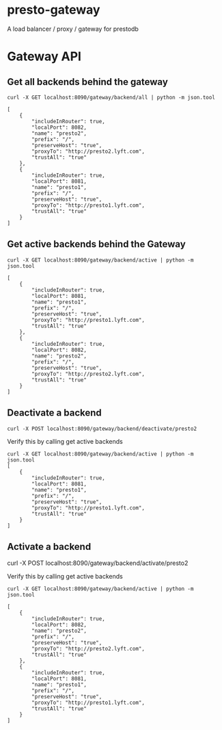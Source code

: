 # presto-gateway
A load balancer / proxy / gateway for prestodb

Gateway API
===========

Get all backends behind the gateway
------------------------------------
`curl -X GET localhost:8090/gateway/backend/all | python -m json.tool`
```
[
    {
        "includeInRouter": true,
        "localPort": 8082,
        "name": "presto2",
        "prefix": "/",
        "preserveHost": "true",
        "proxyTo": "http://presto2.lyft.com",
        "trustAll": "true"
    },
    {
        "includeInRouter": true,
        "localPort": 8081,
        "name": "presto1",
        "prefix": "/",
        "preserveHost": "true",
        "proxyTo": "http://presto1.lyft.com",
        "trustAll": "true"
    }
]
```

Get active backends behind the Gateway
--------------------------------------
`curl -X GET localhost:8090/gateway/backend/active | python -m json.tool`
```
[
    {
        "includeInRouter": true,
        "localPort": 8081,
        "name": "presto1",
        "prefix": "/",
        "preserveHost": "true",
        "proxyTo": "http://presto1.lyft.com",
        "trustAll": "true"
    },
    {
        "includeInRouter": true,
        "localPort": 8082,
        "name": "presto2",
        "prefix": "/",
        "preserveHost": "true",
        "proxyTo": "http://presto2.lyft.com",
        "trustAll": "true"
    }
]
```
Deactivate a backend 
--------------------
`curl -X POST localhost:8090/gateway/backend/deactivate/presto2`

Verify this by calling get active backends
```
curl -X GET localhost:8090/gateway/backend/active | python -m json.tool
[
    {
        "includeInRouter": true,
        "localPort": 8081,
        "name": "presto1",
        "prefix": "/",
        "preserveHost": "true",
        "proxyTo": "http://presto1.lyft.com",
        "trustAll": "true"
    }
]
```
Activate a backend 
------------------
curl -X POST localhost:8090/gateway/backend/activate/presto2

Verify this by calling get active backends
```
curl -X GET localhost:8090/gateway/backend/active | python -m json.tool

[
    {
        "includeInRouter": true,
        "localPort": 8082,
        "name": "presto2",
        "prefix": "/",
        "preserveHost": "true",
        "proxyTo": "http://presto2.lyft.com",
        "trustAll": "true"
    },
    {
        "includeInRouter": true,
        "localPort": 8081,
        "name": "presto1",
        "prefix": "/",
        "preserveHost": "true",
        "proxyTo": "http://presto1.lyft.com",
        "trustAll": "true"
    }
]
```